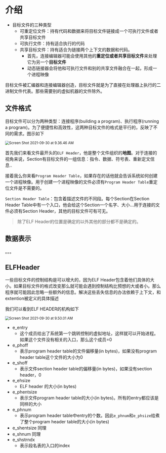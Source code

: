 # 

# 介绍

- 目标文件的三种类型
  - 可重定位文件：持有代码和数据来将目标文件链接成一个可执行文件或者共享目标文件
  - 可执行文件：持有适合执行的代码
  - 共享目标文件：持有适合为链接两个上下文的数据和代码。
    - 首先，连接编辑器可能会使用其他的**重定位或者共享目标文件**来处理它为另一个**目标文件**
    - 动态链接器会将他和可执行文件和别的共享文件融合在一起，形成一个进程映像

目标文件被汇编器和连接编辑器创造，目标文件就是为了直接在处理器上执行的二进制文件代表。那些需要别的虚拟机器的文件除外。

## 文件格式

目标文件可以分为两种类型：连接程序(building a program)、执行程序(running a program)。为了便捷性和高效性，这两种目标文件的格式是平行的，反映了不同的需求。图示如下

<img src="/Users/natsuno/Desktop/Screen Shot 2021-09-30 at 9.36.46 AM.png" alt="Screen Shot 2021-09-30 at 9.36.46 AM" style="zoom:80%;" />

首先我们来看文件最开头的`ELF Header`，他是整个文件组织的**地图**。对于连接的视角来说，Section有目标文件的一组信息：指令、数据、符号表、重新定文信息..

接着我么你来看`Program Header Table`，如果存在的话他就会告诉系统如何创建一个进程映像。用于创建一个进程映像的文件必须有`Program Header Table`重定位文件是不需要的。

`Section Header Table`：包含着描述文件的不同段。每个Section在Section Header Table中有一个入口，他会给这个Section一个名字、大小...用于连接的文件必须有Section Header，其他的目标文件可有可无。

> 除了ELF Header的位置是确定的以外其他的部分都不是确定的。

## 数据表示

。。。

## ELFHeader

一些目标文件的控制结构是可以增大的，因为ELF Header包含着他们具体的大小。如果目标文件的格式改变那么就可能会遇到控制结构比预想的大或者小。那么程序就可能因此忽略一些额外的信息。解决这些丢失信息的办法依赖于上下文，和extention被定义的具体描述

我们可以看到ELF HEADER的机构如下 

<img src="/Users/natsuno/Desktop/Screen Shot 2021-09-30 at 9.50.01 AM.png" alt="Screen Shot 2021-09-30 at 9.50.01 AM" style="zoom:80%;" />

- e_entry 
  - 这个成员给出了系统第一个跳转控制的虚拟地址，这样就可以开始进程。如果这个文件没有相关的入口，那么这个成员=0
- e_phoff 
  - 表示program header table的文件偏移量(in bytes)，如果没有program header table这个文件的大小为0
- e_shoff 
  - 表示文件section header table的偏移量(in bytes)，如果没有section header，0
- e_ehsize
  - ELF header 的大小(in bytes)
- e_phentsize 
  - 表示文件program header table的大小(in bytes)。所有的entry都应该是同样的大小
- e_phnum 
  - 表示program header table中entry的个数。因此`e_phnum`和`e_phsize`给煮了整个program header table的大小(in bytes)
- e_shentsize 同理
- e_shnum 同理
- e_shstrndx
  - 表示段名表的入口的index

